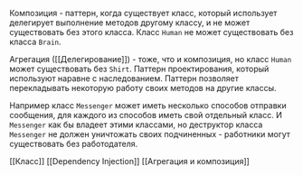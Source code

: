 Композиция - паттерн, когда существует класс, который использует делегирует выполнение методов другому классу, и не может существовать без этого класса. Класс `Human` не может существовать без класса `Brain`.

Агрегация ([[Делегирование]]) - тоже, что и композиция, но класс `Human` может существовать без `Shirt`. Паттерн проектирования, который используют наравне с наследованием. Паттерн позволяет перекладывать некоторую работу своих методов на другие классы.

Например класс `Messenger` может иметь несколько способов отправки сообщения, для каждого из способов иметь свой отдельный класс. И `Messenger` как бы владеет этими классами, но деструктор класса `Messenger` не должен уничтожать своих подчиненных - работники могут существовать без работодателя.

[[Класс]]
[[Dependency Injection]]
[[Агрегация и композиция]]